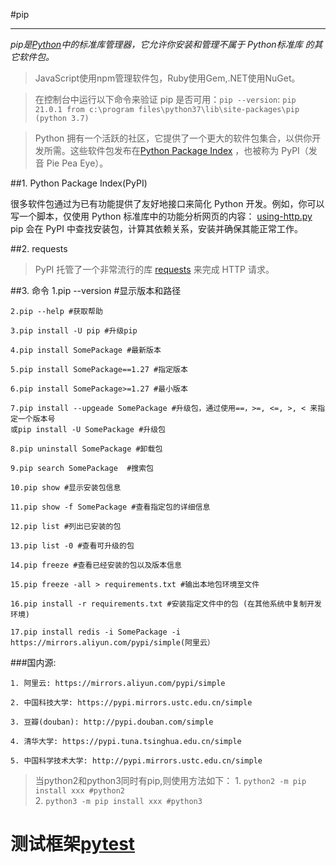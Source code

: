 #pip

---

*pip是[Python](python_basics.md "python_basics")中的标准库管理器，它允许你安装和管理不属于 Python标准库 的其它软件包。*

>JavaScript使用npm管理软件包，Ruby使用Gem,.NET使用NuGet。

> 在控制台中运行以下命令来验证 pip 是否可用：`pip --version`:
`pip 21.0.1 from c:\program files\python37\lib\site-packages\pip (python 3.7)`

> Python 拥有一个活跃的社区，它提供了一个更大的软件包集合，以供你开发所需。这些软件包发布在[Python Package Index](https://python.freelycode.com/contribution/detail/1544) ，也被称为 PyPI（发音 Pie Pea Eye）。

##1. Python Package Index(PyPI)

很多软件包通过为已有功能提供了友好地接口来简化 Python 开发。例如，你可以写一个脚本，仅使用 Python 标准库中的功能分析网页的内容：
[using-http.py](../using-http.py "pypi")
pip 会在 PyPI 中查找安装包，计算其依赖关系，安装并确保其能正常工作。

##2. requests
>PyPI 托管了一个非常流行的库 [requests](https://2.python-requests.org/en/master/ "requests docs") 来完成 HTTP 请求。

##3. 命令
    1.pip --version #显示版本和路径

    2.pip --help #获取帮助

    3.pip install -U pip #升级pip

    4.pip install SomePackage #最新版本

    5.pip install SomePackage==1.27 #指定版本

    6.pip install SomePackage>=1.27 #最小版本

    7.pip install --upgeade SomePackage #升级包，通过使用==，>=, <=, >, < 来指定一个版本号
    或pip install -U SomePackage #升级包

    8.pip uninstall SomePackage #卸载包

    9.pip search SomePackage  #搜索包

    10.pip show #显示安装包信息

    11.pip show -f SomePackage #查看指定包的详细信息

    12.pip list #列出已安装的包

    13.pip list -0 #查看可升级的包

    14.pip freeze #查看已经安装的包以及版本信息

    15.pip freeze -all > requirements.txt #输出本地包环境至文件

    16.pip install -r requirements.txt #安装指定文件中的包 (在其他系统中复制开发环境)

    17.pip install redis -i SomePackage -i https://mirrors.aliyun.com/pypi/simple(阿里云）

###国内源:

    1. 阿里云: https://mirrors.aliyun.com/pypi/simple

    2. 中国科技大学: https://pypi.mirrors.ustc.edu.cn/simple

    3. 豆瓣(douban): http://pypi.douban.com/simple

    4. 清华大学: https://pypi.tuna.tsinghua.edu.cn/simple

    5. 中国科学技术大学: http://pypi.mirrors.ustc.edu.cn/simple


>当python2和python3同时有pip,则使用方法如下：
    1. `python2 -m pip install xxx #python2`\
    2. `python3 -m pip install xxx #python3`

# 测试框架[pytest](https://docs.pytest.org/en/latest/ "pytest")

